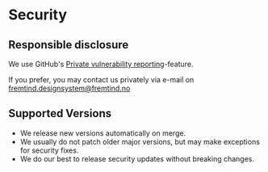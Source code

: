 # Security

## Responsible disclosure

We use GitHub's [Private vulnerability reporting](https://docs.github.com/en/code-security/security-advisories/guidance-on-reporting-and-writing/privately-reporting-a-security-vulnerability)-feature. 

If you prefer, you may contact us privately via e-mail on fremtind.designsystem@fremtind.no

## Supported Versions

- We release new versions automatically on merge.
- We usually do not patch older major versions, but may make exceptions for security fixes.
- We do our best to release security updates without breaking changes.
